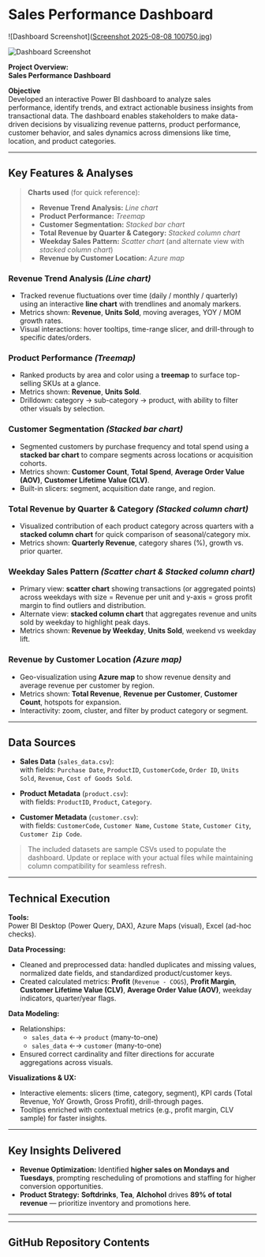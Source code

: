 # **Sales Performance Dashboard**

![Dashboard Screenshot]([Screenshot 2025-08-08 100750.jpg](https://github.com/Slimsnapz/PowerBi-Sales-Performance-Project/blob/02d827eb10570f6a153b4883c3b3670ad691f121/Screenshot%202025-08-08%20100750.jpg))  

![Dashboard Screenshot]([path/to/dashboard_screenshot.png](https://github.com/Slimsnapz/PowerBi-Sales-Performance-Project/blob/7d0e75d60aaeb7feecfbe01d19db7cf06d86b7c6/Screenshot%202025-08-08%20132626.jpg))  
  
**Project Overview:**  
**Sales Performance Dashboard**

**Objective**  
Developed an interactive Power BI dashboard to analyze sales performance, identify trends, and extract actionable business insights from transactional data. The dashboard enables stakeholders to make data-driven decisions by visualizing revenue patterns, product performance, customer behavior, and sales dynamics across dimensions like time, location, and product categories.

---

## **Key Features & Analyses**

> **Charts used** (for quick reference):  
> - **Revenue Trend Analysis:** *Line chart*  
> - **Product Performance:** *Treemap*  
> - **Customer Segmentation:** *Stacked bar chart*  
> - **Total Revenue by Quarter & Category:** *Stacked column chart*  
> - **Weekday Sales Pattern:** *Scatter chart* (and alternate view with *stacked column chart*)  
> - **Revenue by Customer Location:** *Azure map*

### **Revenue Trend Analysis** *(Line chart)*
- Tracked revenue fluctuations over time (daily / monthly / quarterly) using an interactive **line chart** with trendlines and anomaly markers.
- Metrics shown: **Revenue**, **Units Sold**, moving averages, YOY / MOM growth rates.
- Visual interactions: hover tooltips, time-range slicer, and drill-through to specific dates/orders.

### **Product Performance** *(Treemap)*
- Ranked products by area and color using a **treemap** to surface top-selling SKUs at a glance.
- Metrics shown: **Revenue**, **Units Sold**.
- Drilldown: category → sub-category → product, with ability to filter other visuals by selection.

### **Customer Segmentation** *(Stacked bar chart)*
- Segmented customers by purchase frequency and total spend using a **stacked bar chart** to compare segments across locations or acquisition cohorts.
- Metrics shown: **Customer Count**, **Total Spend**, **Average Order Value (AOV)**, **Customer Lifetime Value (CLV)**.
- Built-in slicers: segment, acquisition date range, and region.

### **Total Revenue by Quarter & Category** *(Stacked column chart)*
- Visualized contribution of each product category across quarters with a **stacked column chart** for quick comparison of seasonal/category mix.
- Metrics shown: **Quarterly Revenue**, category shares (%), growth vs. prior quarter.

### **Weekday Sales Pattern** *(Scatter chart & Stacked column chart)*
- Primary view: **scatter chart** showing transactions (or aggregated points) across weekdays with size = Revenue per unit and y-axis = gross profit margin to find outliers and distribution.
- Alternate view: **stacked column chart** that aggregates revenue and units sold by weekday to highlight peak days.
- Metrics shown: **Revenue by Weekday**, **Units Sold**, weekend vs weekday lift.

### **Revenue by Customer Location** *(Azure map)*
- Geo-visualization using **Azure map** to show revenue density and average revenue per customer by region.
- Metrics shown: **Total Revenue**, **Revenue per Customer**, **Customer Count**, hotspots for expansion.
- Interactivity: zoom, cluster, and filter by product category or segment.

---

## **Data Sources**

- **Sales Data** (`sales_data.csv`):  
with fields: `Purchase Date`, `ProductID`, `CustomerCode`, `Order ID`, `Units Sold`, `Revenue`, `Cost of Goods Sold`.

- **Product Metadata** (`product.csv`):  
 with fields: `ProductID`, `Product`, `Category`.

- **Customer Metadata** (`customer.csv`):  
  with fields: `CustomerCode`, `Customer Name`, `Custome State`, `Customer City`, `Customer Zip Code`.

> The included datasets are sample CSVs used to populate the dashboard. Update or replace with your actual files while maintaining column compatibility for seamless refresh.

---

## **Technical Execution**

**Tools:**  
Power BI Desktop (Power Query, DAX), Azure Maps (visual), Excel (ad-hoc checks).

**Data Processing:**  
- Cleaned and preprocessed data: handled duplicates and missing values, normalized date fields, and standardized product/customer keys.  
- Created calculated metrics: **Profit** (`Revenue - COGS`), **Profit Margin**, **Customer Lifetime Value (CLV)**, **Average Order Value (AOV)**, weekday indicators, quarter/year flags.

**Data Modeling:**  
- Relationships:
  - `sales_data` ←→ `product` (many-to-one)
  - `sales_data` ←→ `customer` (many-to-one)  
- Ensured correct cardinality and filter directions for accurate aggregations across visuals.

**Visualizations & UX:**  
- Interactive elements: slicers (time, category, segment), KPI cards (Total Revenue, YoY Growth, Gross Profit), drill-through pages.  
- Tooltips enriched with contextual metrics (e.g., profit margin, CLV sample) for faster insights.

---

## **Key Insights Delivered**

- **Revenue Optimization:** Identified **higher sales on Mondays and Tuesdays**, prompting rescheduling of promotions and staffing for higher conversion opportunities.  
- **Product Strategy:** **Softdrinks**, **Tea**, **Alchohol** drives **89% of total revenue** — prioritize inventory and promotions here.   


---

---

## **GitHub Repository Contents**

